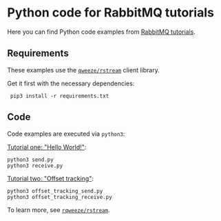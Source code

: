 # Python code for RabbitMQ tutorials


Here you can find Python code examples from [RabbitMQ tutorials](https://www.rabbitmq.com/getstarted.html).


## Requirements

These examples use the [`qweeze/rstream`](https://github.com/qweeze/rstream) client library.

Get it first with the necessary dependencies:

     pip3 install -r requirements.txt

## Code

Code examples are executed via `python3`:

[Tutorial one: "Hello World!"](https://www.rabbitmq.com/tutorials/tutorial-one-python-stream):

    python3 send.py
    python3 receive.py

[Tutorial two: "Offset tracking"](https://www.rabbitmq.com/tutorials/tutorial-two-python-stream):

    python3 offset_tracking_send.py
    python3 offset_tracking_receive.py


To learn more, see [`rqweeze/rstream`](https://github.com/qweeze/rstream).